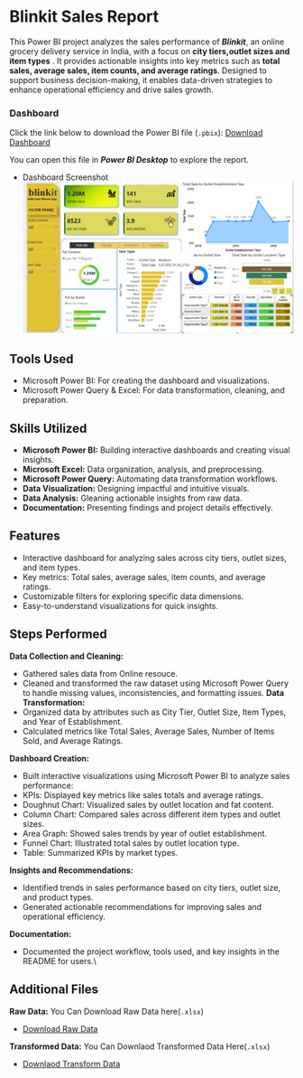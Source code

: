 
# Blinkit Sales Report

This Power BI project analyzes the sales performance of ***Blinkit***, an online grocery delivery service in India, with a focus on **city tiers,outlet sizes and item types** . It provides actionable insights into key metrics such as **total sales, average sales, item counts, and average ratings**. Designed to support business decision-making, it enables data-driven strategies to enhance operational efficiency and drive sales growth.

### Dashboard
Click the link below to download the Power BI file (`.pbix`):
[Download Dashboard](https://github.com/anuragba01/Power_bi_blinkit_sales_report/blob/main/blinkit_sale_report.pbix)

 You can open this file in ***Power BI Desktop*** to explore the report.

- Dashboard Screenshot
![Alt Text](https://github.com/anuragba01/Power_bi_blinkit_sales_report/blob/main/Screenshot%202024-11-25%20172544.png?raw=true)



## Tools Used
- Microsoft Power BI: For creating the dashboard and visualizations.
- Microsoft Power Query & Excel: For data transformation, cleaning, and preparation.
## Skills Utilized
- **Microsoft Power BI:** Building interactive dashboards and creating visual insights.
- **Microsoft Excel:** Data organization, analysis, and preprocessing.
- **Microsoft Power Query:** Automating data transformation workflows.
- **Data Visualization:** Designing impactful and intuitive visuals.
- **Data Analysis:** Gleaning actionable insights from raw data.
- **Documentation:** Presenting findings and project details effectively. 
## Features
- Interactive dashboard for analyzing sales across city tiers, outlet sizes, and item types.
- Key metrics: Total sales, average sales, item counts, and   average ratings.
- Customizable filters for exploring specific data dimensions.
- Easy-to-understand visualizations for quick insights.




## Steps Performed
**Data Collection and Cleaning:**
  - Gathered sales data from Online resouce.
  - Cleaned and transformed the raw dataset using Microsoft Power Query to handle missing values, inconsistencies, and formatting issues.
**Data Transformation:**
- Organized data by attributes such as City Tier, Outlet Size, Item Types, and Year of Establishment.
- Calculated metrics like Total Sales, Average Sales, Number of Items Sold, and Average Ratings.
  
**Dashboard Creation:**
- Built interactive visualizations using Microsoft Power BI to analyze sales performance:
- KPIs: Displayed key metrics like sales totals and average ratings.
- Doughnut Chart: Visualized sales by outlet location and fat content.
- Column Chart: Compared sales across different item types and outlet sizes.
- Area Graph: Showed sales trends by year of outlet establishment.
- Funnel Chart: Illustrated total sales by outlet location type.
- Table: Summarized KPIs by market types.

**Insights and Recommendations:**
- Identified trends in sales performance based on city tiers, outlet size, and product types.
- Generated actionable recommendations for improving sales and operational efficiency.
  
**Documentation:**
- Documented the project workflow, tools used, and key insights in the README for users.\
  
## Additional Files 

**Raw Data:** You Can Download Raw Data here(`.xlsx`)
  - [Download Raw Data](https://github.com/anuragba01/Power_bi_blinkit_sales_report/blob/main/BlinkIT%20Grocery%20Data%20(1).xlsx)


**Transformed Data:** You Can Downlaod Transformed Data Here(`.xlsx`)
   - [Downlaod Transform Data](https://github.com/anuragba01/Power_bi_blinkit_sales_report/blob/main/blinkitcleandata.xlsx)
